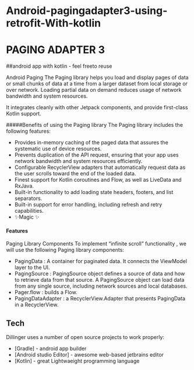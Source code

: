 # Android-pagingadapter3-using-retrofit-With-kotlin

# PAGING ADAPTER 3
##android app with kotlin - feel freeto reuse


Android Paging 
The Paging library helps you load and display pages of data or small chunks of data at a time from a larger dataset from local storage or over network. Loading partial data on demand reduces usage of network bandwidth and system resources.

 It integrates cleanly with other Jetpack components, and provide first-class Kotlin support.

#####Benefits of using the Paging library
The Paging library includes the following features:
- Provides in-memory caching of the paged data that assures the systematic use of device resources.
- Prevents duplication of the API request, ensuring that your app uses network bandwidth and system resources efficiently.
- Configurable RecyclerView adapters that automatically request data as the user scrolls toward the end of the loaded data.
- Finest support for Kotlin coroutines and Flow, as well as LiveData and RxJava.
- Built-in functionality to add loading state headers, footers, and list separators.
- Built-in support for error handling, including refresh and retry capabilities.
- ✨Magic ✨

#### Features
Paging Library Components
 To implement “infinite scroll” functionality , we will use the following Paging library components:
- PagingData :  A container for paginated data. It connects the ViewModel layer to the UI. 
- PagingSource : PagingSource object defines a source of data and how to retrieve data from that source. A PagingSource object can load data from any single source, including network sources and local databases.
- Pager.flow : builds a Flow<PagingData>.
- PagingDataAdapter : a RecyclerView.Adapter that presents PagingData in a RecyclerView. 


## Tech

Dillinger uses a number of open source projects to work properly:

- [Gradle] - android app builder
- [Android studio Editor] - awesome web-based jetbrains editor
- [Kotlin] - great Lightwaeight programming language






 
